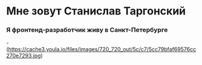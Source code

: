 # Мне зовут Станислав Таргонский
### Я фронтенд-разработчик живу в Санкт-Петербурге

-(https://cache3.youla.io/files/images/720_720_out/5c/c7/5cc79bfaf69576cc270e7293.jpg)




